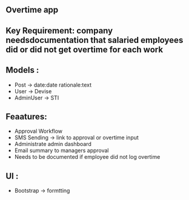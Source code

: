 ## Overtime app

## Key Requirement: company needsdocumentation that salaried employees did or did not get overtime for each work

## Models :
- Post -> date:date rationale:text
- User -> Devise
- AdminUser -> STI

## Feaatures:
- Approval Workflow
- SMS Sending -> link to approval or overtime input
- Administrate admin dashboard
- Email summary to managers approval
- Needs to be documented if employee did not log overtime

## UI :
- Bootstrap -> formtting